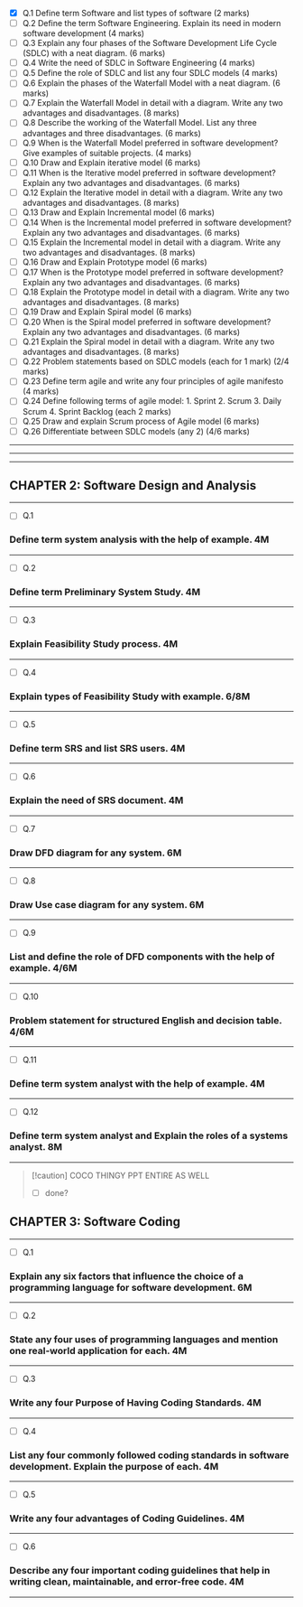- [x] Q.1 Define term Software and list types of software (2 marks)
- [ ] Q.2 Define the term Software Engineering. Explain its need in modern software development (4 marks)
- [ ] Q.3 Explain any four phases of the Software Development Life Cycle (SDLC) with a neat diagram. (6 marks)
- [ ] Q.4 Write the need of SDLC in Software Engineering (4 marks)
- [ ] Q.5 Define the role of SDLC and list any four SDLC models (4 marks)
- [ ] Q.6 Explain the phases of the Waterfall Model with a neat diagram. (6 marks)
- [ ] Q.7 Explain the Waterfall Model in detail with a diagram. Write any two advantages and disadvantages. (8 marks)
- [ ] Q.8 Describe the working of the Waterfall Model. List any three advantages and three disadvantages. (6 marks)
- [ ] Q.9 When is the Waterfall Model preferred in software development? Give examples of suitable projects. (4 marks)
- [ ] Q.10 Draw and Explain iterative model (6 marks)
- [ ] Q.11 When is the Iterative model preferred in software development? Explain any two advantages and disadvantages. (6 marks)
- [ ] Q.12 Explain the Iterative model in detail with a diagram. Write any two advantages and disadvantages. (8 marks)
- [ ] Q.13 Draw and Explain Incremental model (6 marks)
- [ ] Q.14 When is the Incremental model preferred in software development? Explain any two advantages and disadvantages. (6 marks)
- [ ] Q.15 Explain the Incremental model in detail with a diagram. Write any two advantages and disadvantages. (8 marks)
- [ ] Q.16 Draw and Explain Prototype model (6 marks)
- [ ] Q.17 When is the Prototype model preferred in software development? Explain any two advantages and disadvantages. (6 marks)
- [ ] Q.18 Explain the Prototype model in detail with a diagram. Write any two advantages and disadvantages. (8 marks)
- [ ] Q.19 Draw and Explain Spiral model (6 marks)
- [ ] Q.20 When is the Spiral model preferred in software development? Explain any two advantages and disadvantages. (6 marks)
- [ ] Q.21 Explain the Spiral model in detail with a diagram. Write any two advantages and disadvantages. (8 marks)
- [ ] Q.22 Problem statements based on SDLC models (each for 1 mark) (2/4 marks)
- [ ] Q.23 Define term agile and write any four principles of agile manifesto (4 marks)
- [ ] Q.24 Define following terms of agile model: 1. Sprint  2. Scrum  3. Daily Scrum  4. Sprint Backlog (each 2 marks)
- [ ] Q.25 Draw and explain Scrum process of Agile model (6 marks)
- [ ] Q.26 Differentiate between SDLC models (any 2) (4/6 marks)

***


---


---

## CHAPTER 2: Software Design and Analysis

---

- [ ] Q.1  
### Define term system analysis with the help of example. **4M**  

---

- [ ] Q.2  
### Define term Preliminary System Study. **4M**  

---

- [ ] Q.3  
### Explain Feasibility Study process. **4M**  

---

- [ ] Q.4  
### Explain types of Feasibility Study with example. **6/8M**  

---

- [ ] Q.5  
### Define term SRS and list SRS users. **4M**  

---

- [ ] Q.6  
### Explain the need of SRS document. **4M**  

---

- [ ] Q.7  
### Draw DFD diagram for any system. **6M**  

---

- [ ] Q.8  
### Draw Use case diagram for any system. **6M**  

---

- [ ] Q.9  
### List and define the role of DFD components with the help of example. **4/6M**  

---

- [ ] Q.10  
### Problem statement for structured English and decision table. **4/6M**  

---

- [ ] Q.11  
### Define term system analyst with the help of example. **4M**  

---

- [ ] Q.12  
### Define term system analyst and Explain the roles of a systems analyst. **8M**  

---
> [!caution] COCO THINGY PPT ENTIRE AS WELL
> - [ ] done?

## CHAPTER 3: Software Coding

---

- [ ] Q.1  
### Explain any six factors that influence the choice of a programming language for software development. **6M**  

---

- [ ] Q.2  
### State any four uses of programming languages and mention one real-world application for each. **4M**  

---

- [ ] Q.3  
### Write any four Purpose of Having Coding Standards. **4M**  

---

- [ ] Q.4  
### List any four commonly followed coding standards in software development. Explain the purpose of each. **4M**  

---

- [ ] Q.5  
### Write any four advantages of Coding Guidelines. **4M**  

---

- [ ] Q.6  
### Describe any four important coding guidelines that help in writing clean, maintainable, and error-free code. **4M**  

---
